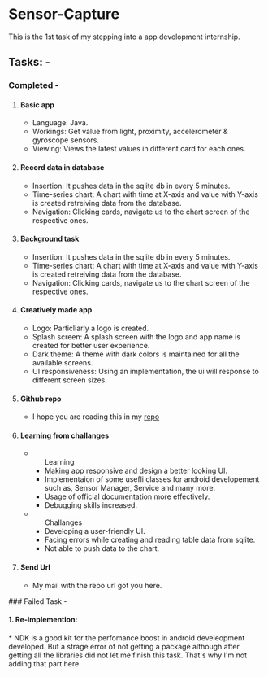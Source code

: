 # Sensor-Capture
This is the 1st task of my stepping into a app development internship.

## Tasks: -
### Completed - 
<ol>
  <li>
    <h4>Basic app</h4>
    <ul>
      <li>Language: Java.</li>
      <li>Workings: Get value from light, proximity, accelerometer & gyroscope sensors.</li>
      <li>Viewing: Views the latest values in different card for each ones.</li>
    </ul>
  </li>
  <li>
    <h4>Record data in database</h4>
    <ul>
      <li>Insertion: It pushes data in the sqlite db in every 5 minutes.</li>
      <li>Time-series chart: A chart with time at X-axis and value with Y-axis is created retreiving data from the database.</li>
      <li>Navigation: Clicking cards, navigate us to the chart screen of the respective ones.</li>
    </ul>
  </li>
  <li>
    <h4>Background task</h4>
    <ul>
      <li>Insertion: It pushes data in the sqlite db in every 5 minutes.</li>
      <li>Time-series chart: A chart with time at X-axis and value with Y-axis is created retreiving data from the database.</li>
      <li>Navigation: Clicking cards, navigate us to the chart screen of the respective ones.</li>
    </ul>
  </li>
  <li>
    <h4>Creatively made app</h4>
    <ul>
      <li>Logo: Particliarly a logo is created.</li>
      <li>Splash screen: A splash screen with the logo and app name is created for better user experience.</li>
      <li>Dark theme: A theme with dark colors is maintained for all the available screens.</li>
      <li>UI responsiveness: Using an implementation, the ui will response to different screen sizes.</li>
    </ul>
  </li>
  <li>
    <h4>Github repo</h4>
    <ul>
      <li>I hope you are reading this in my <a href="https://github.com/Neloy-Barman/Sensor-Capture">repo</a></li>
    </ul>
  </li>
  <li>
    <h4>Learning from challanges</h4>
    <ul>
      <li>
         <ul>
           <a>Learning</a>
           <li>Making app responsive and design a better looking UI.</li>
           <li>Implementaion of some usefli classes for android developement such as, Sensor Manager, Service and many more.</li>
           <li>Usage of official documentation more effectively.</li>
           <li>Debugging skills increased. </li>
         </ul>
      </li>
       <li>
         <ul>
           <a>Challanges</a>
            <li>Developing a user-friendly UI.</li>
           <li>Facing errors while creating and reading table data from sqlite.</li>
           <li>Not able to push data to the chart.</li>
         </ul>
      </li>
    </ul>
  </li>
  <li>
    <h4>Send Url</h4>
    <ul>
      <li>My mail with the repo url got you here.</li>
    </ul>
  </li>
</ol>
### Failed Task -
<h4>1. Re-implemention:</h4>
   * NDK is a good kit for the perfomance boost in android develeopment developed.
     But a strage error of not getting a package although after getting all the libraries did not let me finish this task.
     That's why I'm not adding that part here. 
